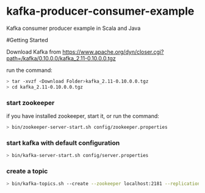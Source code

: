 # kafka-producer-consumer-example
Kafka consumer producer example in Scala and Java


#Getting Started

Download Kafka from https://www.apache.org/dyn/closer.cgi?path=/kafka/0.10.0.0/kafka_2.11-0.10.0.0.tgz

run the command:
``` sh
> tar -xvzf <Download Folder>kafka_2.11-0.10.0.0.tgz
> cd kafka_2.11-0.10.0.0.tgz
```


### start zookeeper
if you have installed zookeeper, start it, or
run the command:
``` sh
> bin/zookeeper-server-start.sh config/zookeeper.properties
```

### start kafka with default configuration
``` sh
> bin/kafka-server-start.sh config/server.properties
```

### create a topic
``` sh
> bin/kafka-topics.sh --create --zookeeper localhost:2181 --replication-factor 1 --partitions 10 --topic kafka
```
